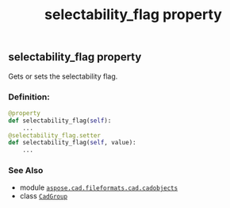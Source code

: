 ﻿---
title: selectability_flag property
second_title: Aspose.CAD for Python via .NET API References
description: 
type: docs
weight: 170
url: /python-net/aspose.cad.fileformats.cad.cadobjects/cadgroup/selectability_flag/
is_root: false
---

## selectability_flag property


Gets or sets the selectability flag.
### Definition:
```python
@property
def selectability_flag(self):
    ...
@selectability_flag.setter
def selectability_flag(self, value):
    ...
```

### See Also
* module [`aspose.cad.fileformats.cad.cadobjects`](../../)
* class [`CadGroup`](/cad/python-net/aspose.cad.fileformats.cad.cadobjects/cadgroup)
